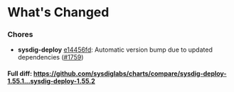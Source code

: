# What's Changed

### Chores
- **sysdig-deploy** [e14456fd](https://github.com/sysdiglabs/charts/commit/e14456fdcac8aa51fd8456483a695cbe33bd288b): Automatic version bump due to updated dependencies ([#1759](https://github.com/sysdiglabs/charts/issues/1759))
#### Full diff: https://github.com/sysdiglabs/charts/compare/sysdig-deploy-1.55.1...sysdig-deploy-1.55.2
